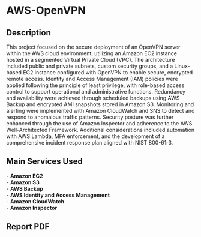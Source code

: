 # AWS-OpenVPN

<h2>Description</h2>
This project focused on the secure deployment of an OpenVPN server within the AWS cloud environment, utilizing an Amazon EC2 instance hosted in a segmented Virtual Private Cloud (VPC). The architecture included public and private subnets, custom security groups, and a Linux-based EC2 instance configured with OpenVPN to enable secure, encrypted remote access. Identity and Access Management (IAM) policies were applied following the principle of least privilege, with role-based access control to support operational and administrative functions. Redundancy and availability were achieved through scheduled backups using AWS Backup and encrypted AMI snapshots stored in Amazon S3. Monitoring and alerting were implemented with Amazon CloudWatch and SNS to detect and respond to anomalous traffic patterns. Security posture was further enhanced through the use of Amazon Inspector and adherence to the AWS Well-Architected Framework. Additional considerations included automation with AWS Lambda, MFA enforcement, and the development of a comprehensive incident response plan aligned with NIST 800-61r3.
<br />

<h2>Main Services Used</h2>
- <b>Amazon EC2</b>
<br />
- <b>Amazon S3</b>
<br />
- <b>AWS Backup</b>
<br />
- <b>AWS Identity and Access Management</b>
<br />
- <b>Amazon CloudWatch</b>
<br />
- <b>Amazon Inspector</b>

<h2>Report PDF</h2>

